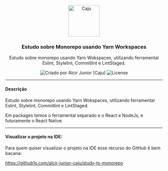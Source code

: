 <!-- Info Header -->
<div align="center">
  <img alt="Caju" src="https://www.cajucomunica.com.br/logo-caju.png" width="100px" />

### Estudo sobre Monorepo usando Yarn Workspaces

Estudo sobre monorepo usando Yarn Wokspaces, utilizando ferramental Eslint, Stylelint, Commitlint e LintStaged.

  <div align="center">
  <img alt="Criado por Alcir Junior [Caju]" src="https://img.shields.io/badge/criado%20por-Alcir Junior [Caju]-%23f08700">
  <img alt="License" src="https://img.shields.io/badge/license-MIT-%23f08700">
  </div>
 </div>

---

#### Descrição

Estudo sobre monorepo usando Yarn Wokspaces, utilizando ferramental Eslint, Stylelint, Commitlint e LintStaged.

Em packages temos o ferramental separado e o React e NodeJs, e futuramente o React Native.

---

#### Visualizar o projeto na IDE:

Para quem quiser visualizar o projeto na IDE esse recurso do GitHub é bem bacana:

https://github1s.com/alcir-junior-caju/study-ts-monorepo
